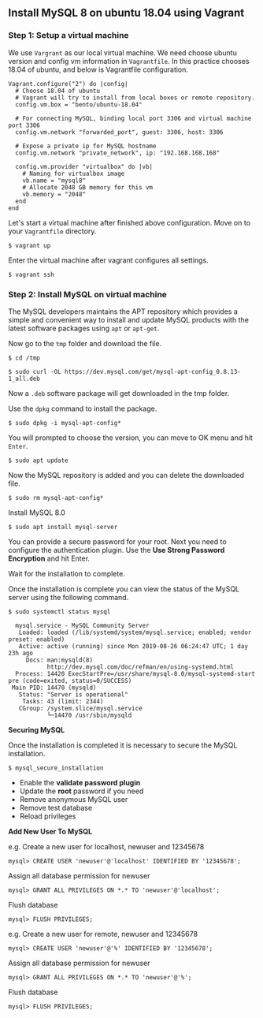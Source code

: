 ## Install MySQL 8 on ubuntu 18.04 using Vagrant

### Step 1: Setup a virtual machine

We use `Vargrant` as our local virtual machine. We need choose ubuntu version and config vm
information in `Vagrantfile`. In this practice chooses 18.04 of ubuntu, and below is Vagrantfile configuration.

```
Vagrant.configure("2") do |config|
  # Choose 18.04 of ubuntu 
  # Vagrant will try to install from local boxes or remote repository.
  config.vm.box = "bento/ubuntu-18.04"

  # For connecting MySQL, binding local port 3306 and virtual machine port 3306   
  config.vm.network "forwarded_port", guest: 3306, host: 3306
  
  # Expose a private ip for MySQL hostname
  config.vm.network "private_network", ip: "192.168.168.168"
  
  config.vm.provider "virtualbox" do |vb|
    # Naming for virtualbox image
    vb.name = "mysql8"
    # Allocate 2048 GB memory for this vm
    vb.memory = "2048"
  end
end
```

Let's start a virtual machine after finished above configuration. Move on to your `Vagrantfile` directory.

```
$ vagrant up
```

Enter the virtual machine after vagrant configures all settings.

```
$ vagrant ssh
```

### Step 2: Install MySQL on virtual machine

The MySQL developers maintains the APT repository which provides a simple and convenient way to install
and update MySQL products with the latest software packages using `apt` or `apt-get`.

Now go to the `tmp` folder and download the file.

```
$ cd /tmp
```

```
$ sudo curl -OL https://dev.mysql.com/get/mysql-apt-config_0.8.13-1_all.deb
```

Now a `.deb` software package will get downloaded in the tmp folder.

Use the `dpkg` command to install the package.
```
$ sudo dpkg -i mysql-apt-config*
```

You will prompted to choose the version, you can move to OK menu and hit `Enter`.

```
$ sudo apt update
```

Now the MySQL repository is added and you can delete the downloaded file.

```
$ sudo rm mysql-apt-config*
```

Install MySQL 8.0

```
$ sudo apt install mysql-server
```

You can provide a secure password for your root. Next you need to configure the authentication plugin.
Use the ****Use Strong Password Encryption**** and hit Enter.

Wait for the installation to complete.

Once the installation is complete you can view the status of the MySQL server using the following command.

```
$ sudo systemctl status mysql
```

```
  mysql.service - MySQL Community Server
   Loaded: loaded (/lib/systemd/system/mysql.service; enabled; vendor preset: enabled)
   Active: active (running) since Mon 2019-08-26 06:24:47 UTC; 1 day 23h ago
     Docs: man:mysqld(8)
           http://dev.mysql.com/doc/refman/en/using-systemd.html
  Process: 14420 ExecStartPre=/usr/share/mysql-8.0/mysql-systemd-start pre (code=exited, status=0/SUCCESS)
 Main PID: 14470 (mysqld)
   Status: "Server is operational"
    Tasks: 43 (limit: 2344)
   CGroup: /system.slice/mysql.service
           └─14470 /usr/sbin/mysqld
```

****Securing MySQL****

Once the installation is completed it is necessary to secure the MySQL installation.

```
$ mysql_secure_installation
```

 * Enable the ****validate password plugin****
 * Update the ****root**** password if you need
 * Remove anonymous MySQL user
 * Remove test database
 * Reload privileges
 
****Add New User To MySQL****

e.g. Create a new user for localhost, newuser and 12345678

```
mysql> CREATE USER 'newuser'@'localhost' IDENTIFIED BY '12345678';
```

Assign all database permission for newuser

```
mysql> GRANT ALL PRIVILEGES ON *.* TO 'newuser'@'localhost';
```

Flush database

```
mysql> FLUSH PRIVILEGES;
```

e.g. Create a new user for remote, newuser and 12345678

```
mysql> CREATE USER 'newuser'@'%' IDENTIFIED BY '12345678';
```

Assign all database permission for newuser

```
mysql> GRANT ALL PRIVILEGES ON *.* TO 'newuser'@'%';
```

Flush database

```
mysql> FLUSH PRIVILEGES;
```
